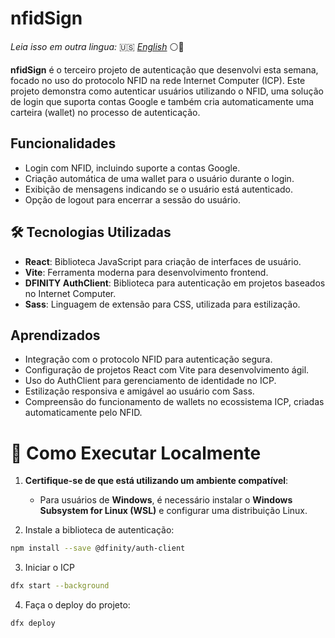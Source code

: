 # nfidSign

_Leia isso em outra lingua:_ 🇺🇸 [_English_](../../README.md) ⚪🔵

**nfidSign** é o terceiro projeto de autenticação que desenvolvi esta semana, focado no uso do protocolo NFID na rede Internet Computer (ICP). Este projeto demonstra como autenticar usuários utilizando o NFID, uma solução de login que suporta contas Google e também cria automaticamente uma carteira (wallet) no processo de autenticação.

## Funcionalidades

- Login com NFID, incluindo suporte a contas Google.
- Criação automática de uma wallet para o usuário durante o login.
- Exibição de mensagens indicando se o usuário está autenticado.
- Opção de logout para encerrar a sessão do usuário.

## 🛠️ Tecnologias Utilizadas

- **React**: Biblioteca JavaScript para criação de interfaces de usuário.
- **Vite**: Ferramenta moderna para desenvolvimento frontend.
- **DFINITY AuthClient**: Biblioteca para autenticação em projetos baseados no Internet Computer.
- **Sass**: Linguagem de extensão para CSS, utilizada para estilização.

## Aprendizados

- Integração com o protocolo NFID para autenticação segura.
- Configuração de projetos React com Vite para desenvolvimento ágil.
- Uso do AuthClient para gerenciamento de identidade no ICP.
- Estilização responsiva e amigável ao usuário com Sass.
- Compreensão do funcionamento de wallets no ecossistema ICP, criadas automaticamente pelo NFID.

# 🚧 Como Executar Localmente

1. **Certifique-se de que está utilizando um ambiente compatível**:  
   - Para usuários de **Windows**, é necessário instalar o **Windows Subsystem for Linux (WSL)** e configurar uma distribuição Linux.  

2. Instale a biblioteca de autenticação: 
```bash
npm install --save @dfinity/auth-client

```

3. Iniciar o ICP
```bash
dfx start --background
```

4. Faça o deploy do projeto:
```bash
dfx deploy
```
